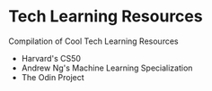 # Tech Learning Resources
Compilation of Cool Tech Learning Resources

- Harvard's CS50
- Andrew Ng's Machine Learning Specialization
- The Odin Project
